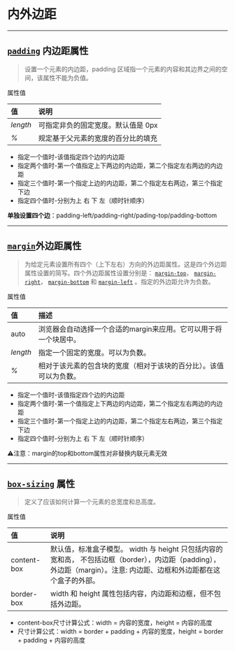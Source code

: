 # 内外边距

---

## [`padding`](https://developer.mozilla.org/zh-CN/docs/Web/CSS/padding) 内边距属性

> 设置一个元素的内边距，padding 区域指一个元素的内容和其边界之间的空间，该属性不能为负值。

属性值

| 值       | 说明                               |
| :------- | :--------------------------------- |
| *length* | 可指定非负的固定宽度。默认值是 0px |
| *%*      | 规定基于父元素的宽度的百分比的填充 |

- 指定一个值时-该值指定四个边的内边距
- 指定两个值时-第一个值指定上下两边的内边距，第二个指定左右两边的内边距
- 指定三个值时-第一个指定上边的内边距，第二个指定左右两边，第三个指定下边
- 指定四个值时-分别为上 右 下 左（顺时针顺序）

**单独设置四个边**：padding-left/padding-right/pading-top/padding-bottom

---

## [`margin`](https://developer.mozilla.org/zh-CN/docs/Web/CSS/margin)外边距属性

> 为给定元素设置所有四个（上下左右）方向的外边距属性。这是四个外边距属性设置的简写。四个外边距属性设置分别是： [`margin-top`](https://developer.mozilla.org/zh-CN/docs/Web/CSS/margin-top)， [`margin-right`](https://developer.mozilla.org/zh-CN/docs/Web/CSS/margin-right)， [`margin-bottom`](https://developer.mozilla.org/zh-CN/docs/Web/CSS/margin-bottom) 和 [`margin-left`](https://developer.mozilla.org/zh-CN/docs/Web/CSS/margin-left) 。指定的外边距允许为负数。

属性值

| 值       | 描述                                                         |
| :------- | :----------------------------------------------------------- |
| auto     | 浏览器会自动选择一个合适的margin来应用。它可以用于将一个块居中。 |
| *length* | 指定一个固定的宽度。可以为负数。                             |
| *%*      | 相对于该元素的包含块的宽度（相对于该块的百分比）。该值可以为负数。 |

- 指定一个值时-该值指定四个边的内边距
- 指定两个值时-第一个值指定上下两边的内边距，第二个指定左右两边的内边距
- 指定三个值时-第一个指定上边的内边距，第二个指定左右两边，第三个指定下边
- 指定四个值时-分别为上 右 下 左（顺时针顺序）

⚠️注意：margin的top和bottom属性对非替换内联元素无效

---

##  [`box-sizing`](https://developer.mozilla.org/zh-CN/docs/Web/CSS/box-sizing) 属性

> 定义了应该如何计算一个元素的总宽度和总高度。

属性值

| 值          | 说明                                                         |
| :---------- | :----------------------------------------------------------- |
| content-box | 默认值，标准盒子模型。 width 与 height 只包括内容的宽和高， 不包括边框（border），内边距（padding），外边距（margin）。注意: 内边距、边框和外边距都在这个盒子的外部。 |
| border-box  | width 和 height 属性包括内容，内边距和边框，但不包括外边距。 |

- content-box尺寸计算公式：width = 内容的宽度，height = 内容的高度
- 尺寸计算公式：width = border + padding + 内容的宽度，height = border + padding + 内容的高度